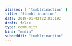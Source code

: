 ```yaml
---
aliases: [ 'tumblrinaction' ]
title: "#tumblrinaction"
date: 2019-01-02T22:01:19Z
draft: false
type: community
kind: "media"
subreddit: "tumblrinaction"
---
```

